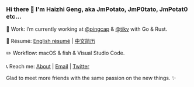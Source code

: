 ### Hi there 👋 I'm Haizhi Geng, aka JmPotato, JmP0tato, JmPotat0 etc...

:office: Work: I’m currently working at [@pingcap](https://github.com/pingcap) & [@tikv](https://github.com/tikv) with Go & Rust.

:page_facing_up: Résumé: [English résumé](https://github.com/JmPotato/resume/blob/master/resume.pdf) | [中文简历](https://github.com/JmPotato/resume/blob/master/resume-zh.pdf)

:pencil2: Workflow: macOS & fish & Visual Studio Code.

:telephone_receiver: Reach me: [About](https://about.ipotato.me) | [Email](mailto:ghzpotato@gmail.com) | [Twitter](https://twitter.com/JmPotat0)

Glad to meet more friends with the same passion on the new things. :sparkles:
